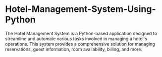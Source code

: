# Hotel-Management-System-Using-Python
The Hotel Management System is a Python-based application designed to streamline and automate various tasks involved in managing a hotel's operations. This system provides a comprehensive solution for managing reservations, guest information, room availability, billing, and more.
